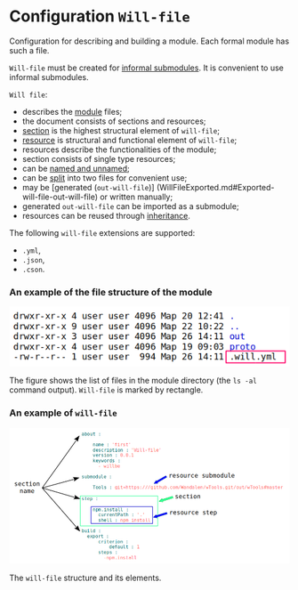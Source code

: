 # Configuration <code>Will-file</code>  

Configuration for describing and building a module. Each formal module has such a file.  

`Will-file` must be created for [informal submodules](SubmoduleInformal.md). It is convenient to use informal submodules.

`Will file`:  
- describes the [module](Module.md#Module) files;  
- the document consists of sections and resources;  
- [section](Structure.mdSection-will-file) is the highest structural element of `will-file`;  
- [resource](Structure.mdResources) is structural and functional element of `will-file`;  
- resources describe the functionalities of the module;  
- section consists of single type resources;  
- can be [named and unnamed](WillFileNamedAndSplit.md#Named-will-file);  
- can be [split](WillFileNamedAndSplit.md#Split-will-file) into two files for convenient use;
- may be [generated (`out-will-file`)] (WillFileExported.md#Exported-will-file-out-will-file) or written manually;
- generated `out-will-file` can be imported as a submodule;
- resources can be reused through [inheritance](Inheritance.md).

The following `will-file` extensions are supported:
- `.yml`,
- `.json`,
- `.cson`.  

### An example of the file structure of the module

![will.file.png](./Images/will.file.png)

The figure shows the list of files in the module directory (the `ls -al` command output). `Will-file` is marked by rectangle.

### An example of `will-file`

![will.file.inner.png](./Images/will.file.inner.png)

The `will-file` structure and its elements.
